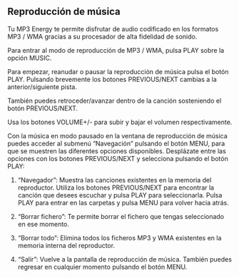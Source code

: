 ## Reproducción de música

Tu MP3 Energy te permite disfrutar de audio codificado en los formatos MP3 / WMA gracias a su procesador de alta fidelidad de sonido.

Para entrar al modo de reproducción de MP3 / WMA, pulsa PLAY sobre la opción MUSIC.

Para empezar, reanudar o pausar la reproducción de música pulsa el botón PLAY. Pulsando brevemente los botones PREVIOUS/NEXT
cambias a la anterior/siguiente pista.

También puedes retroceder/avanzar dentro de la canción sosteniendo el botón PREVIOUS/NEXT.

Usa los botones VOLUME+/- para subir y bajar el volumen respectivamente.

Con la música en modo pausado en la ventana de reproducción de música puedes acceder al submenú “Navegación” pulsando el botón
MENU, para que se muestren las diferentes opciones disponibles. Desplázate entre las opciones con los botones PREVIOUS/NEXT y
selecciona pulsando el botón PLAY:

1. “Navegador”: Muestra las canciones existentes en la memoria del reproductor. Utiliza los botones PREVIOUS/NEXT para encontrar la canción que desees escuchar y pulsa PLAY para seleccionarla. Pulsa PLAY para entrar en las carpetas y pulsa MENU para volver hacia atrás.

2. “Borrar fichero”: Te permite borrar el fichero que tengas seleccionado en ese momento.

3. “Borrar todo”: Elimina todos los ficheros MP3 y WMA existentes en la memoria interna del reproductor.

4. “Salir”: Vuelve a la pantalla de reproducción de música. También puedes regresar en cualquier momento pulsando el botón MENU.
